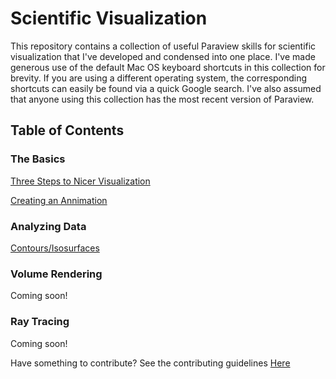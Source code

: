 # Scientific Visualization
This repository contains a collection of useful Paraview skills for scientific visualization that I've developed and condensed into one place.
I've made generous use of the default Mac OS keyboard shortcuts in this collection for brevity.
If you are using a different operating system, the corresponding shortcuts can easily be found via a quick Google search.
I've also assumed that anyone using this collection has the most recent version of Paraview.

## Table of Contents
### The Basics
[Three Steps to Nicer Visualization](Tutorials/three-steps-to-nice-visualization.md)

[Creating an Annimation](Tutorials/creating-an-annimation.md)

### Analyzing Data
[Contours/Isosurfaces](Tutorials/contours.md)

### Volume Rendering
Coming soon!

### Ray Tracing
Coming soon!

Have something to contribute? See the contributing guidelines [Here](contributing.md)
